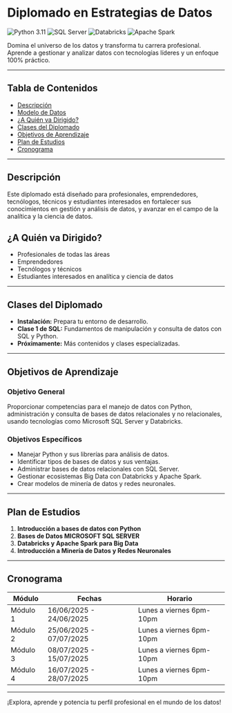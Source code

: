 # Diplomado en Estrategias de Datos

![Python 3.11](https://img.shields.io/badge/Python-3.11-blue.svg)
![SQL Server](https://img.shields.io/badge/SQL%20Server-2019-red.svg)
![Databricks](https://img.shields.io/badge/Databricks-Community%20Edition-green.svg)
![Apache Spark](https://img.shields.io/badge/Apache%20Spark-3.0-orange.svg)

Domina el universo de los datos y transforma tu carrera profesional. Aprende a gestionar y analizar datos con tecnologías líderes y un enfoque 100% práctico.

---

## Tabla de Contenidos

- [Descripción](#descripción)
- [Modelo de Datos](#modelo-de-datos)
- [¿A Quién va Dirigido?](#a-quién-va-dirigido)
- [Clases del Diplomado](#clases-del-diplomado)
- [Objetivos de Aprendizaje](#objetivos-de-aprendizaje)
- [Plan de Estudios](#plan-de-estudios)
- [Cronograma](#cronograma)

---

## Descripción

Este diplomado está diseñado para profesionales, emprendedores, tecnólogos, técnicos y estudiantes interesados en fortalecer sus conocimientos en gestión y análisis de datos, y avanzar en el campo de la analítica y la ciencia de datos.



## ¿A Quién va Dirigido?

- Profesionales de todas las áreas
- Emprendedores
- Tecnólogos y técnicos
- Estudiantes interesados en analítica y ciencia de datos

---

## Clases del Diplomado

- **Instalación:** Prepara tu entorno de desarrollo.
- **Clase 1 de SQL:** Fundamentos de manipulación y consulta de datos con SQL y Python.
- **Próximamente:** Más contenidos y clases especializadas.

---

## Objetivos de Aprendizaje

### Objetivo General

Proporcionar competencias para el manejo de datos con Python, administración y consulta de bases de datos relacionales y no relacionales, usando tecnologías como Microsoft SQL Server y Databricks.

### Objetivos Específicos

- Manejar Python y sus librerías para análisis de datos.
- Identificar tipos de bases de datos y sus ventajas.
- Administrar bases de datos relacionales con SQL Server.
- Gestionar ecosistemas Big Data con Databricks y Apache Spark.
- Crear modelos de minería de datos y redes neuronales.

---

## Plan de Estudios

1. **Introducción a bases de datos con Python**
2. **Bases de Datos MICROSOFT SQL SERVER**
3. **Databricks y Apache Spark para Big Data**
4. **Introducción a Minería de Datos y Redes Neuronales**

---

## Cronograma

| Módulo   | Fechas                  | Horario                   |
|----------|-------------------------|---------------------------|
| Módulo 1 | 16/06/2025 - 24/06/2025 | Lunes a viernes 6pm-10pm  |
| Módulo 2 | 25/06/2025 - 07/07/2025 | Lunes a viernes 6pm-10pm  |
| Módulo 3 | 08/07/2025 - 15/07/2025 | Lunes a viernes 6pm-10pm  |
| Módulo 4 | 16/07/2025 - 28/07/2025 | Lunes a viernes 6pm-10pm  |

---

¡Explora, aprende y potencia tu perfil profesional en el mundo de los datos!